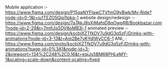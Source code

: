 Mobile application       :- https://www.figma.com/design/P15qaNYFIawCTVfmO9yBwk/My-Ride?node-id=0-1&t=iu1TEZO5Qjp1Ipkq-1
website design/redesign  :- https://www.figma.com/design/7a7AkJ8sXiMafqD8qOwpR8/Bookbazar.com?node-id=2-29&t=7mtfJis5DV8oMB3l-1
animated preview         :- https://www.figma.com/design/kscbjXZTfkDV7u9dG3q5zF/Drinks-with-animations?node-id=3-13&t=Am2Be7vKYdlWyCC6-1
ANI_ : https://www.figma.com/proto/kscbjXZTfkDV7u9dG3q5zF/Drinks-with-animations?page-id=0%3A1&node-id=3-2&viewport=134%2C248%2C0.16&t=eqiJs5BM68PHLeMY-1&scaling=scale-down&content-scaling=fixed
